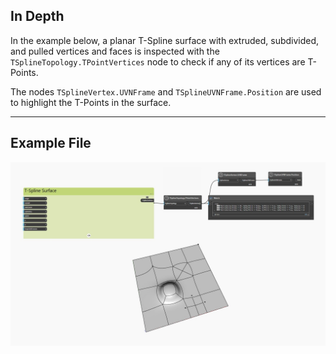 ## In Depth
In the example below, a planar T-Spline surface with extruded, subdivided, and pulled vertices and faces is inspected with the `TSplineTopology.TPointVertices` node to check if any of its vertices are T-Points.

The nodes `TSplineVertex.UVNFrame` and `TSplineUVNFrame.Position` are used to highlight the T-Points in the surface.

___
## Example File

![TSplineTopology.TPointVertices](./Autodesk.DesignScript.Geometry.TSpline.TSplineTopology.TPointVertices_img.jpg)